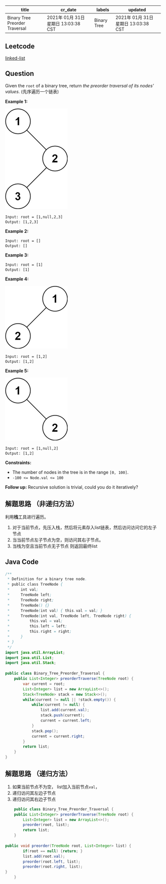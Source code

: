 

| title                          | cr_date                              | labels      | updated                              |
| ------------------------------ | ------------------------------------ | ----------- | ------------------------------------ |
| Binary Tree Preorder Traversal | 2021年 01月 31日 星期日 13:03:38 CST | Binary Tree | 2021年 01月 31日 星期日 13:03:38 CST |

## Leetcode

[linked-list](https://leetcode.com/explore/learn/card/data-structure-tree/134/traverse-a-tree/928/)  

## Question

Given the `root` of a binary tree, return *the preorder traversal of its nodes' values*. (先序遍历一个链表)

 

**Example 1:**

![img](../../images/inorder_1.jpg)

```
Input: root = [1,null,2,3]
Output: [1,2,3]
```

**Example 2:**

```
Input: root = []
Output: []
```

**Example 3:**

```
Input: root = [1]
Output: [1]
```

**Example 4:**

![img](../../images/inorder_5.jpg)

```
Input: root = [1,2]
Output: [1,2]
```

**Example 5:**

![img](../../images/inorder_4.jpg)

```
Input: root = [1,null,2]
Output: [1,2]
```

 

**Constraints:**

- The number of nodes in the tree is in the range `[0, 100]`.
- `-100 <= Node.val <= 100`

 

**Follow up:** Recursive solution is trivial, could you do it iteratively?



## 解题思路 （非递归方法）

利用**栈**工具进行遍历。

1. 对于当前节点，先压入栈，然后将元素存入list链表，然后访问访问它的左子节点
2. 当当前节点左子节点为空，则访问其右子节点。
3. 当栈为空且当前节点无子节点 则返回最终list


## Java Code

```java
/**
 * Definition for a binary tree node.
 * public class TreeNode {
 *     int val;
 *     TreeNode left;
 *     TreeNode right;
 *     TreeNode() {}
 *     TreeNode(int val) { this.val = val; }
 *     TreeNode(int val, TreeNode left, TreeNode right) {
 *         this.val = val;
 *         this.left = left;
 *         this.right = right;
 *     }
 * }
 */
import java.util.ArrayList;
import java.util.List;
import java.util.Stack;

public class Binary_Tree_Preorder_Traversal {
    public List<Integer> preorderTraverse(TreeNode root) {
        var current = root;
        List<Integer> list = new ArrayList<>();
        Stack<TreeNode> stack = new Stack<>();
        while(current != null || !stack.empty()) {
            while(current != null) {
                list.add(current.val);
                stack.push(current);
                current = current.left;
            }
            stack.pop();
            current = current.right;
        }
        return list;
    }
}
```



## 解题思路 （递归方法）

1. 如果当前节点不为空， list加入当前节点`val`，
2. 递归访问其左边子节点
3. 递归访问其右边子节点



```java
    public class Binary_Tree_Preorder_Traversal {
    public List<Integer> preorderTraverse(TreeNode root) {
        List<Integer> list = new ArrayList<>();
        preorder(root, list);
        return list;
    }

public void preorder(TreeNode root, List<Integer> list) {
        if(root == null) {return; }
        list.add(root.val);
        preorder(root.left, list);
        preorder(root.right, list);
}
    }
```

